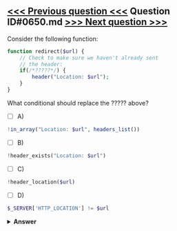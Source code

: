 [<<< Previous question <<<](0649.md)   Question ID#0650.md   [>>> Next question >>>](0651.md)
---

Consider the following function:

```php
function redirect($url) {
    // Check to make sure we haven't already sent
    // the header:    
    if(/*?????*/) {
        header("Location: $url");
    }
}
```
What conditional should replace the ????? above?

- [ ] A)
```php
!in_array("Location: $url", headers_list())
```

- [ ] B)
```php
!header_exists("Location: $url")
```

- [ ] C)
```php
!header_location($url)
```

- [ ] D)
```php
$_SERVER['HTTP_LOCATION'] != $url
```


<details><summary><b>Answer</b></summary>
<p>
  Answer: <strong>A</strong>
</p>
</details>
